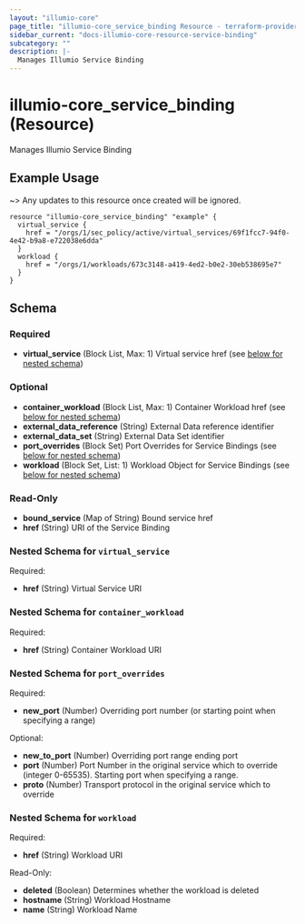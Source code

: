 ```yaml
---
layout: "illumio-core"
page_title: "illumio-core_service_binding Resource - terraform-provider-illumio-core"
sidebar_current: "docs-illumio-core-resource-service-binding"
subcategory: ""
description: |-
  Manages Illumio Service Binding
---
```


# illumio-core_service_binding (Resource)

Manages Illumio Service Binding

Example Usage
------------

~> Any updates to this resource once created will be ignored.

```hcl
resource "illumio-core_service_binding" "example" {
  virtual_service {
    href = "/orgs/1/sec_policy/active/virtual_services/69f1fcc7-94f0-4e42-b9a8-e722038e6dda"
  }
  workload {
    href = "/orgs/1/workloads/673c3148-a419-4ed2-b0e2-30eb538695e7"
  }
}
```

## Schema

### Required

- **virtual_service** (Block List, Max: 1) Virtual service href (see [below for nested schema](#nestedblock--virtual_service))

### Optional

- **container_workload** (Block List, Max: 1) Container Workload href (see [below for nested schema](#nestedblock--container_workload))
- **external_data_reference** (String) External Data reference identifier
- **external_data_set** (String) External Data Set identifier
- **port_overrides** (Block Set) Port Overrides for Service Bindings (see [below for nested schema](#nestedblock--port_overrides))
- **workload** (Block Set, List: 1) Workload Object for Service Bindings (see [below for nested schema](#nestedblock--workload))

### Read-Only

- **bound_service** (Map of String) Bound service href
- **href** (String) URI of the Service Binding

<a id="nestedblock--virtual_service"></a>
### Nested Schema for `virtual_service`

Required:

- **href** (String) Virtual Service URI


<a id="nestedblock--container_workload"></a>
### Nested Schema for `container_workload`

Required:

- **href** (String) Container Workload URI


<a id="nestedblock--port_overrides"></a>
### Nested Schema for `port_overrides`

Required:

- **new_port** (Number) Overriding port number (or starting point when specifying a range)

Optional:

- **new_to_port** (Number) Overriding port range ending port
- **port** (Number) Port Number in the original service which to override (integer 0-65535). Starting port when specifying a range.
- **proto** (Number) Transport protocol in the original service which to override


<a id="nestedblock--workload"></a>
### Nested Schema for `workload`

Required:

- **href** (String) Workload URI

Read-Only:

- **deleted** (Boolean) Determines whether the workload is deleted
- **hostname** (String) Workload Hostname
- **name** (String) Workload Name


